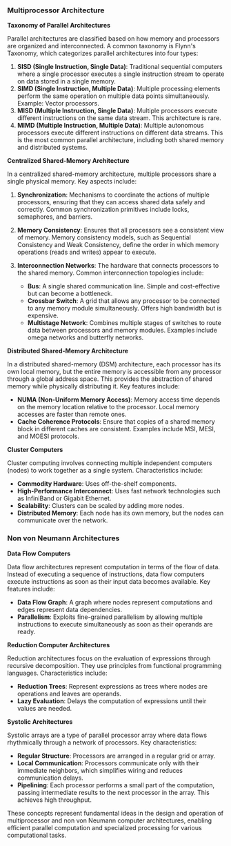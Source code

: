 ### Multiprocessor Architecture

**Taxonomy of Parallel Architectures**

Parallel architectures are classified based on how memory and processors are organized and interconnected. A common taxonomy is Flynn's Taxonomy, which categorizes parallel architectures into four types:

1. **SISD (Single Instruction, Single Data)**: Traditional sequential computers where a single processor executes a single instruction stream to operate on data stored in a single memory.
2. **SIMD (Single Instruction, Multiple Data)**: Multiple processing elements perform the same operation on multiple data points simultaneously. Example: Vector processors.
3. **MISD (Multiple Instruction, Single Data)**: Multiple processors execute different instructions on the same data stream. This architecture is rare.
4. **MIMD (Multiple Instruction, Multiple Data)**: Multiple autonomous processors execute different instructions on different data streams. This is the most common parallel architecture, including both shared memory and distributed systems.

**Centralized Shared-Memory Architecture**

In a centralized shared-memory architecture, multiple processors share a single physical memory. Key aspects include:

1. **Synchronization**: Mechanisms to coordinate the actions of multiple processors, ensuring that they can access shared data safely and correctly. Common synchronization primitives include locks, semaphores, and barriers.

2. **Memory Consistency**: Ensures that all processors see a consistent view of memory. Memory consistency models, such as Sequential Consistency and Weak Consistency, define the order in which memory operations (reads and writes) appear to execute.

3. **Interconnection Networks**: The hardware that connects processors to the shared memory. Common interconnection topologies include:
   - **Bus**: A single shared communication line. Simple and cost-effective but can become a bottleneck.
   - **Crossbar Switch**: A grid that allows any processor to be connected to any memory module simultaneously. Offers high bandwidth but is expensive.
   - **Multistage Network**: Combines multiple stages of switches to route data between processors and memory modules. Examples include omega networks and butterfly networks.

**Distributed Shared-Memory Architecture**

In a distributed shared-memory (DSM) architecture, each processor has its own local memory, but the entire memory is accessible from any processor through a global address space. This provides the abstraction of shared memory while physically distributing it. Key features include:

- **NUMA (Non-Uniform Memory Access)**: Memory access time depends on the memory location relative to the processor. Local memory accesses are faster than remote ones.
- **Cache Coherence Protocols**: Ensure that copies of a shared memory block in different caches are consistent. Examples include MSI, MESI, and MOESI protocols.

**Cluster Computers**

Cluster computing involves connecting multiple independent computers (nodes) to work together as a single system. Characteristics include:

- **Commodity Hardware**: Uses off-the-shelf components.
- **High-Performance Interconnect**: Uses fast network technologies such as InfiniBand or Gigabit Ethernet.
- **Scalability**: Clusters can be scaled by adding more nodes.
- **Distributed Memory**: Each node has its own memory, but the nodes can communicate over the network.

### Non von Neumann Architectures

**Data Flow Computers**

Data flow architectures represent computation in terms of the flow of data. Instead of executing a sequence of instructions, data flow computers execute instructions as soon as their input data becomes available. Key features include:

- **Data Flow Graph**: A graph where nodes represent computations and edges represent data dependencies.
- **Parallelism**: Exploits fine-grained parallelism by allowing multiple instructions to execute simultaneously as soon as their operands are ready.

**Reduction Computer Architectures**

Reduction architectures focus on the evaluation of expressions through recursive decomposition. They use principles from functional programming languages. Characteristics include:

- **Reduction Trees**: Represent expressions as trees where nodes are operations and leaves are operands.
- **Lazy Evaluation**: Delays the computation of expressions until their values are needed.

**Systolic Architectures**

Systolic arrays are a type of parallel processor array where data flows rhythmically through a network of processors. Key characteristics:

- **Regular Structure**: Processors are arranged in a regular grid or array.
- **Local Communication**: Processors communicate only with their immediate neighbors, which simplifies wiring and reduces communication delays.
- **Pipelining**: Each processor performs a small part of the computation, passing intermediate results to the next processor in the array. This achieves high throughput.

These concepts represent fundamental ideas in the design and operation of multiprocessor and non von Neumann computer architectures, enabling efficient parallel computation and specialized processing for various computational tasks.